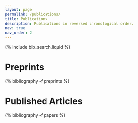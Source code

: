 ```yaml
---
layout: page
permalink: /publications/
title: Publications
description: Publications in reversed chronological order. 
nav: true
nav_order: 2
---
```


<!-- _pages/publications.md -->

<!-- Bibsearch Feature -->

{% include bib_search.liquid %}

<div class="publications">

<h1>Preprints</h1>

{% bibliography -f preprints %}

<h1>Published Articles</h1>

{% bibliography -f papers %}

</div>
